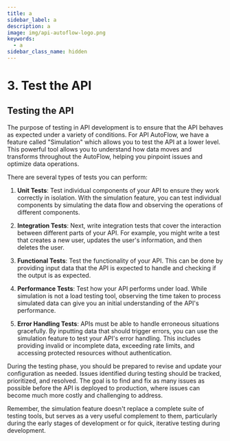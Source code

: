 ```yaml
---
title: a
sidebar_label: a
description: a
image: img/api-autoflow-logo.png
keywords:
  - a
sidebar_class_name: hidden
---
```

# 3. Test the API



## Testing the API

The purpose of testing in API development is to ensure that the API behaves as expected under a variety of conditions. For API AutoFlow, we have a feature called "Simulation" which allows you to test the API at a lower level. This powerful tool allows you to understand how data moves and transforms throughout the AutoFlow, helping you pinpoint issues and optimize data operations.

There are several types of tests you can perform:

1. **Unit Tests**: Test individual components of your API to ensure they work correctly in isolation. With the simulation feature, you can test individual components by simulating the data flow and observing the operations of different components.

2. **Integration Tests**: Next, write integration tests that cover the interaction between different parts of your API. For example, you might write a test that creates a new user, updates the user's information, and then deletes the user.

3. **Functional Tests**: Test the functionality of your API. This can be done by providing input data that the API is expected to handle and checking if the output is as expected.

4. **Performance Tests**: Test how your API performs under load. While simulation is not a load testing tool, observing the time taken to process simulated data can give you an initial understanding of the API's performance.

5. **Error Handling Tests**: APIs must be able to handle erroneous situations gracefully. By inputting data that should trigger errors, you can use the simulation feature to test your API's error handling. This includes providing invalid or incomplete data, exceeding rate limits, and accessing protected resources without authentication.


During the testing phase, you should be prepared to revise and update your configuration as needed. Issues identified during testing should be tracked, prioritized, and resolved. The goal is to find and fix as many issues as possible before the API is deployed to production, where issues can become much more costly and challenging to address.

Remember, the simulation feature doesn't replace a complete suite of testing tools, but serves as a very useful complement to them, particularly during the early stages of development or for quick, iterative testing during development.